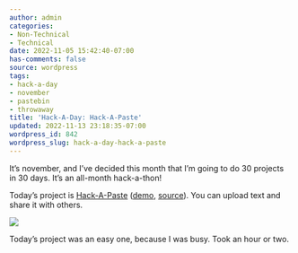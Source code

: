 ```yaml
---
author: admin
categories:
- Non-Technical
- Technical
date: 2022-11-05 15:42:40-07:00
has-comments: false
source: wordpress
tags:
- hack-a-day
- november
- pastebin
- throwaway
title: 'Hack-A-Day: Hack-A-Paste'
updated: 2022-11-13 23:18:35-07:00
wordpress_id: 842
wordpress_slug: hack-a-day-hack-a-paste
---
```

It’s november, and I’ve decided this month that I’m going to do 30 projects in 30 days. It’s an all-month hack-a-thon!

Today’s project is [Hack-A-Paste](https://tilde.za3k.com/hackaday/paste) ([demo](https://tilde.za3k.com/hackaday/paste), [source](https://github.com/za3k/day05_paste)). You can upload text and share it with others.

[![](/wp-content/uploads/2022/11/screenshot-1.png)](https://tilde.za3k.com/hackaday/paste)

Today’s project was an easy one, because I was busy. Took an hour or two.
